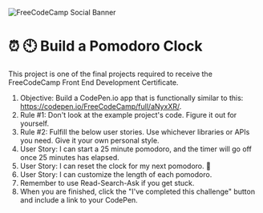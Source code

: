 ![FreeCodeCamp Social Banner](https://s3.amazonaws.com/freecodecamp/wide-social-banner.png)

# :alarm_clock: :clock10: Build a Pomodoro Clock 

This project is one of the final projects required to receive the FreeCodeCamp Front End Development Certificate.

1. Objective: Build a CodePen.io app that is functionally similar to this: https://codepen.io/FreeCodeCamp/full/aNyxXR/.
2. Rule #1: Don't look at the example project's code. Figure it out for yourself.
3. Rule #2: Fulfill the below user stories. Use whichever libraries or APIs you need. Give it your own personal style.
4. User Story: I can start a 25 minute pomodoro, and the timer will go off once 25 minutes has elapsed.
5. User Story: I can reset the clock for my next pomodoro. :arrows_counterclockwise:
6. User Story: I can customize the length of each pomodoro.
7. Remember to use Read-Search-Ask if you get stuck.
8. When you are finished, click the "I've completed this challenge" button and include a link to your CodePen.

